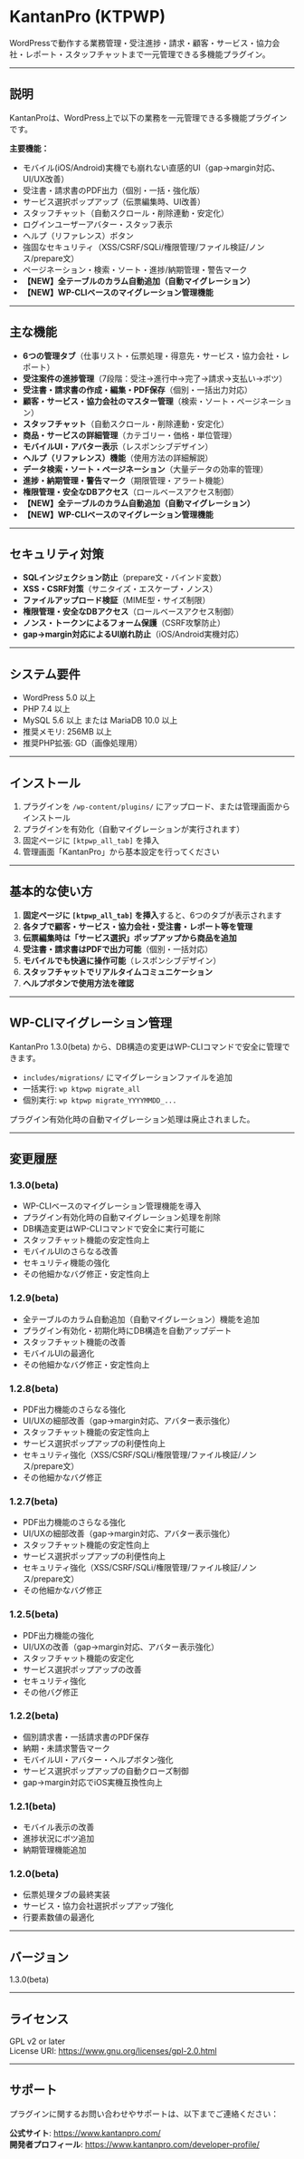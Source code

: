 # KantanPro (KTPWP)

WordPressで動作する業務管理・受注進捗・請求・顧客・サービス・協力会社・レポート・スタッフチャットまで一元管理できる多機能プラグイン。

---

## 説明
KantanProは、WordPress上で以下の業務を一元管理できる多機能プラグインです。

**主要機能：**
- モバイル(iOS/Android)実機でも崩れない直感的UI（gap→margin対応、UI/UX改善）
- 受注書・請求書のPDF出力（個別・一括・強化版）
- サービス選択ポップアップ（伝票編集時、UI改善）
- スタッフチャット（自動スクロール・削除連動・安定化）
- ログインユーザーアバター・スタッフ表示
- ヘルプ（リファレンス）ボタン
- 強固なセキュリティ（XSS/CSRF/SQLi/権限管理/ファイル検証/ノンス/prepare文）
- ページネーション・検索・ソート・進捗/納期管理・警告マーク
- **【NEW】全テーブルのカラム自動追加（自動マイグレーション）**
- **【NEW】WP-CLIベースのマイグレーション管理機能**

---

## 主な機能
- **6つの管理タブ**（仕事リスト・伝票処理・得意先・サービス・協力会社・レポート）
- **受注案件の進捗管理**（7段階：受注→進行中→完了→請求→支払い→ボツ）
- **受注書・請求書の作成・編集・PDF保存**（個別・一括出力対応）
- **顧客・サービス・協力会社のマスター管理**（検索・ソート・ページネーション）
- **スタッフチャット**（自動スクロール・削除連動・安定化）
- **商品・サービスの詳細管理**（カテゴリー・価格・単位管理）
- **モバイルUI・アバター表示**（レスポンシブデザイン）
- **ヘルプ（リファレンス）機能**（使用方法の詳細解説）
- **データ検索・ソート・ページネーション**（大量データの効率的管理）
- **進捗・納期管理・警告マーク**（期限管理・アラート機能）
- **権限管理・安全なDBアクセス**（ロールベースアクセス制御）
- **【NEW】全テーブルのカラム自動追加（自動マイグレーション）**
- **【NEW】WP-CLIベースのマイグレーション管理機能**

---

## セキュリティ対策
- **SQLインジェクション防止**（prepare文・バインド変数）
- **XSS・CSRF対策**（サニタイズ・エスケープ・ノンス）
- **ファイルアップロード検証**（MIME型・サイズ制限）
- **権限管理・安全なDBアクセス**（ロールベースアクセス制御）
- **ノンス・トークンによるフォーム保護**（CSRF攻撃防止）
- **gap→margin対応によるUI崩れ防止**（iOS/Android実機対応）

---

## システム要件
- WordPress 5.0 以上
- PHP 7.4 以上
- MySQL 5.6 以上 または MariaDB 10.0 以上
- 推奨メモリ: 256MB 以上
- 推奨PHP拡張: GD（画像処理用）

---

## インストール
1. プラグインを `/wp-content/plugins/` にアップロード、または管理画面からインストール
2. プラグインを有効化（自動マイグレーションが実行されます）
3. 固定ページに `[ktpwp_all_tab]` を挿入
4. 管理画面「KantanPro」から基本設定を行ってください

---

## 基本的な使い方
1. **固定ページに `[ktpwp_all_tab]` を挿入**すると、6つのタブが表示されます
2. **各タブで顧客・サービス・協力会社・受注書・レポート等を管理**
3. **伝票編集時は「サービス選択」ポップアップから商品を追加**
4. **受注書・請求書はPDFで出力可能**（個別・一括対応）
5. **モバイルでも快適に操作可能**（レスポンシブデザイン）
6. **スタッフチャットでリアルタイムコミュニケーション**
7. **ヘルプボタンで使用方法を確認**

---

## WP-CLIマイグレーション管理
KantanPro 1.3.0(beta) から、DB構造の変更はWP-CLIコマンドで安全に管理できます。

- `includes/migrations/` にマイグレーションファイルを追加
- 一括実行: `wp ktpwp migrate_all`
- 個別実行: `wp ktpwp migrate_YYYYMMDD_...`

プラグイン有効化時の自動マイグレーション処理は廃止されました。

---

## 変更履歴
### 1.3.0(beta)
- WP-CLIベースのマイグレーション管理機能を導入
- プラグイン有効化時の自動マイグレーション処理を削除
- DB構造変更はWP-CLIコマンドで安全に実行可能に
- スタッフチャット機能の安定性向上
- モバイルUIのさらなる改善
- セキュリティ機能の強化
- その他細かなバグ修正・安定性向上

### 1.2.9(beta)
- 全テーブルのカラム自動追加（自動マイグレーション）機能を追加
- プラグイン有効化・初期化時にDB構造を自動アップデート
- スタッフチャット機能の改善
- モバイルUIの最適化
- その他細かなバグ修正・安定性向上

### 1.2.8(beta)
- PDF出力機能のさらなる強化
- UI/UXの細部改善（gap→margin対応、アバター表示強化）
- スタッフチャット機能の安定性向上
- サービス選択ポップアップの利便性向上
- セキュリティ強化（XSS/CSRF/SQLi/権限管理/ファイル検証/ノンス/prepare文）
- その他細かなバグ修正

### 1.2.7(beta)
- PDF出力機能のさらなる強化
- UI/UXの細部改善（gap→margin対応、アバター表示強化）
- スタッフチャット機能の安定性向上
- サービス選択ポップアップの利便性向上
- セキュリティ強化（XSS/CSRF/SQLi/権限管理/ファイル検証/ノンス/prepare文）
- その他細かなバグ修正

### 1.2.5(beta)
- PDF出力機能の強化
- UI/UXの改善（gap→margin対応、アバター表示強化）
- スタッフチャット機能の安定化
- サービス選択ポップアップの改善
- セキュリティ強化
- その他バグ修正

### 1.2.2(beta)
- 個別請求書・一括請求書のPDF保存
- 納期・未請求警告マーク
- モバイルUI・アバター・ヘルプボタン強化
- サービス選択ポップアップの自動クローズ制御
- gap→margin対応でiOS実機互換性向上

### 1.2.1(beta)
- モバイル表示の改善
- 進捗状況にボツ追加
- 納期管理機能追加

### 1.2.0(beta)
- 伝票処理タブの最終実装
- サービス・協力会社選択ポップアップ強化
- 行要素数値の最適化

---

## バージョン
1.3.0(beta)

---

## ライセンス
GPL v2 or later  
License URI: https://www.gnu.org/licenses/gpl-2.0.html

---

## サポート
プラグインに関するお問い合わせやサポートは、以下までご連絡ください：

**公式サイト**: https://www.kantanpro.com/  
**開発者プロフィール**: https://www.kantanpro.com/developer-profile/